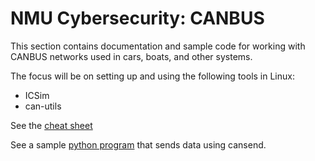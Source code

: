 # NMU Cybersecurity: CANBUS

This section contains documentation and sample code for working with CANBUS networks used in cars, boats, and other systems.

The focus will be on setting up and using the following tools in Linux:

- ICSim
- can-utils

See the [cheat sheet](cheat_sheet.md)

See a sample [python program](cansend_sample.py) that sends data using cansend.
